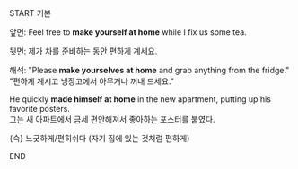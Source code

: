 START
기본

앞면:
Feel free to **make yourself at home** while I fix us some tea.

뒷면:
제가 차를 준비하는 동안 편하게 계세요.

해석:
"Please **make yourselves at home** and grab anything from the fridge."  
"편하게 계시고 냉장고에서 아무거나 꺼내 드세요."

He quickly **made himself at home** in the new apartment, putting up his favorite posters.  
그는 새 아파트에서 금세 편안해져서 좋아하는 포스터를 붙였다.

{숙} 느긋하게/편히쉬다 (자기 집에 있는 것처럼 편하게)
<!--ID: 1746586791378-->
END